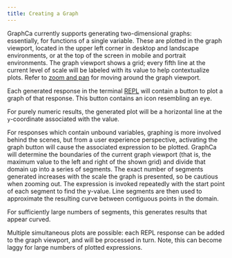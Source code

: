 ```yaml
---
title: Creating a Graph
---
```


GraphCa currently supports generating two-dimensional graphs: essentially, for functions of a single variable. These are plotted in the graph viewport, located in the upper left corner in desktop and landscape environments, or at the top of the screen in mobile and portrait environments. The graph viewport shows a grid; every fifth line at the current level of scale will be labeled with its value to help contextualize plots. Refer to [zoom and pan](/graphca/graphing/movement) for moving around the graph viewport.

Each generated response in the terminal [REPL](/graphca/terminal/repl) will contain a button to plot a graph of that response. This button contains an icon resembling an eye.

For purely numeric results, the generated plot will be a horizontal line at the `y`-coordinate associated with the value. 

For responses which contain unbound variables, graphing is more involved behind the scenes, but from a user experience perspective, activating the graph button will cause the associated expression to be plotted. GraphCa will determine the boundaries of the current graph viewport (that is, the maximum value to the left and right of the shown grid) and divide that domain up into a series of segments. The exact number of segments generated increases with the scale the graph is presented, so be cautious when zooming out. The expression is invoked repeatedly with the start point of each segment to find the y-value. Line segments are then used to approximate the resulting curve between contiguous points in the domain.

For sufficiently large numbers of segments, this generates results that appear curved.

Multiple simultaneous plots are possible: each REPL response can be added to the graph viewport, and will be processed in turn. Note, this can become laggy for large numbers of plotted expressions.
